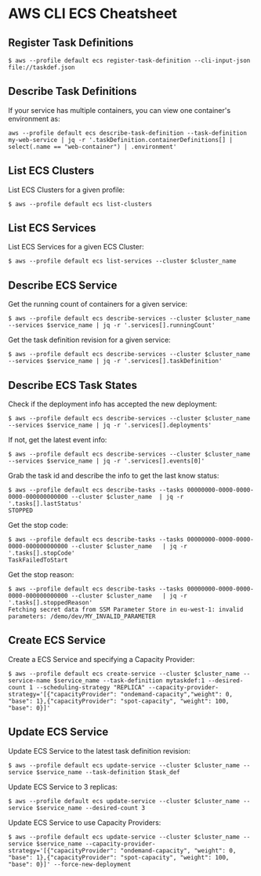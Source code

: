 # AWS CLI ECS Cheatsheet

## Register Task Definitions

```
$ aws --profile default ecs register-task-definition --cli-input-json file://taskdef.json
```

## Describe Task Definitions

If your service has multiple containers, you can view one container's environment as:

```
aws --profile default ecs describe-task-definition --task-definition my-web-service | jq -r '.taskDefinition.containerDefinitions[] | select(.name == "web-container") | .environment'
```

## List ECS Clusters

List ECS Clusters for a given profile:

```
$ aws --profile default ecs list-clusters
```

## List ECS Services

List ECS Services for a given ECS Cluster:

```
$ aws --profile default ecs list-services --cluster $cluster_name
```

## Describe ECS Service

Get the running count of containers for a given service:

```
$ aws --profile default ecs describe-services --cluster $cluster_name --services $service_name | jq -r '.services[].runningCount'
```

Get the task definition revision for a given service:

```
$ aws --profile default ecs describe-services --cluster $cluster_name --services $service_name | jq -r '.services[].taskDefinition'
```

## Describe ECS Task States

Check if the deployment info has accepted the new deployment:

```
$ aws --profile default ecs describe-services --cluster $cluster_name --services $service_name | jq -r '.services[].deployments'
```

If not, get the latest event info:

```
$ aws --profile default ecs describe-services --cluster $cluster_name --services $service_name | jq -r '.services[].events[0]'
```

Grab the task id and describe the info to get the last know status:

```
$ aws --profile default ecs describe-tasks --tasks 00000000-0000-0000-0000-000000000000 --cluster $cluster_name  | jq -r '.tasks[].lastStatus'
STOPPED
```

Get the stop code:

```
$ aws --profile default ecs describe-tasks --tasks 00000000-0000-0000-0000-000000000000 --cluster $cluster_name   | jq -r '.tasks[].stopCode'
TaskFailedToStart
```

Get the stop reason:

```
$ aws --profile default ecs describe-tasks --tasks 00000000-0000-0000-0000-000000000000 --cluster $cluster_name   | jq -r '.tasks[].stoppedReason'
Fetching secret data from SSM Parameter Store in eu-west-1: invalid parameters: /demo/dev/MY_INVALID_PARAMETER
```

## Create ECS Service

Create a ECS Service and specifying a Capacity Provider:

```
$ aws --profile default ecs create-service --cluster $cluster_name --service-name $service_name --task-definition mytaskdef:1 --desired-count 1 --scheduling-strategy "REPLICA" --capacity-provider-strategy='[{"capacityProvider": "ondemand-capacity","weight": 0, "base": 1},{"capacityProvider": "spot-capacity", "weight": 100, "base": 0}]'
```

## Update ECS Service

Update ECS Service to the latest task definition revision:

```
$ aws --profile default ecs update-service --cluster $cluster_name --service $service_name --task-definition $task_def
```

Update ECS Service to 3 replicas:

```
$ aws --profile default ecs update-service --cluster $cluster_name --service $service_name --desired-count 3
```

Update ECS Service to use Capacity Providers:

```
$ aws --profile default ecs update-service --cluster $cluster_name --service $service_name --capacity-provider-strategy='[{"capacityProvider": "ondemand-capacity", "weight": 0, "base": 1},{"capacityProvider": "spot-capacity", "weight": 100, "base": 0}]' --force-new-deployment
```
